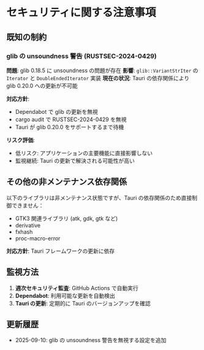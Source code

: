 # セキュリティに関する注意事項

## 既知の制約

### glib の unsoundness 警告 (RUSTSEC-2024-0429)

**問題**: glib 0.18.5 に unsoundness の問題が存在
**影響**: `glib::VariantStrIter` の `Iterator` と `DoubleEndedIterator` 実装
**現在の状況**: Tauri の依存関係により glib 0.20.0 への更新が不可能

**対応方針**:
- Dependabot で glib の更新を無視
- cargo audit で RUSTSEC-2024-0429 を無視
- Tauri が glib 0.20.0 をサポートするまで待機

**リスク評価**:
- 低リスク: アプリケーションの主要機能に直接影響しない
- 監視継続: Tauri の更新で解決される可能性が高い

## その他の非メンテナンス依存関係

以下のライブラリは非メンテナンス状態ですが、Tauri の依存関係のため直接制御できません：

- GTK3 関連ライブラリ (atk, gdk, gtk など)
- derivative
- fxhash
- proc-macro-error

**対応方針**: Tauri フレームワークの更新に依存

## 監視方法

1. **週次セキュリティ監査**: GitHub Actions で自動実行
2. **Dependabot**: 利用可能な更新を自動検出
3. **Tauri の更新**: 定期的に Tauri のバージョンアップを確認

## 更新履歴

- 2025-09-10: glib の unsoundness 警告を無視する設定を追加
